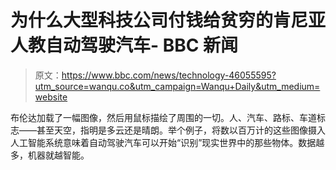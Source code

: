 # 为什么大型科技公司付钱给贫穷的肯尼亚人教自动驾驶汽车- BBC 新闻

> 原文：<https://www.bbc.com/news/technology-46055595?utm_source=wanqu.co&utm_campaign=Wanqu+Daily&utm_medium=website>

布伦达加载了一幅图像，然后用鼠标描绘了周围的一切。人、汽车、路标、车道标志——甚至天空，指明是多云还是晴朗。举个例子，将数以百万计的这些图像摄入人工智能系统意味着自动驾驶汽车可以开始“识别”现实世界中的那些物体。数据越多，机器就越智能。